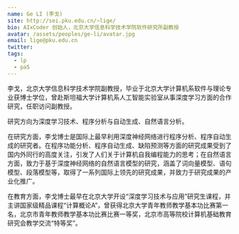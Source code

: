 ```yaml
---
name: Ge LI (李戈)
site: http://sei.pku.edu.cn/~lige/
bio: AIxCoder 创始人，北京大学信息科学技术学院软件研究所副教授
avatar: /assets/peoples/ge-li/avatar.jpg
email: lige@pku.edu.cn
twitter: 
tags:
  - lp
  - pa5
---
```


李戈，北京大学信息科学技术学院副教授，毕业于北京大学计算机系软件与理论专业获博士学位，曾赴斯坦福大学计算机系人工智能实验室从事深度学习方面的合作研究，任职访问副教授。

研究方向为深度学习技术、程序分析与自动生成、自然语言分析。

在研究方面，李戈博士是国际上最早利用深度神经网络进行程序分析、程序自动生成的研究者。在程序功能分析、程序自动生成、缺陷预测等方面的研究成果受到了国内外同行的高度关注，引发了人们关于计算机自我编程能力的思考；在自然语言方面，致力于基于深度神经网络的自然语言模型的研究，涵盖了词向量模型、语句模型、段落模型等，取得了一系列国际上领先的研究成果，并致力于研究成果的产业化推广。

在教育方面，李戈博士最早在北京大学开设“深度学习技术与应用”研究生课程，并主讲国家级精品课程“计算概论A”，曾获得北京大学青年教师教学基本功比赛第一名，北京市青年教师教学基本功比赛比赛一等奖，北京市高等院校计算机基础教育研究会教学交流“特等奖”。
